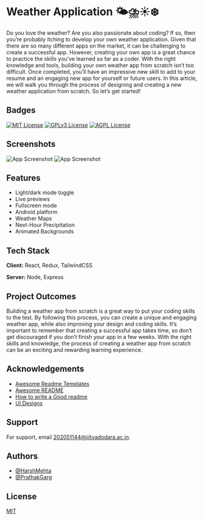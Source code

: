 
# Weather Application 🌤⛈☀️❄️
Do you love the weather? Are you also passionate about coding? If so, then you’re probably itching to develop your own weather application. Given that there are so many different apps on the market, it can be challenging to create a successful app. However, creating your own app is a great chance to practice the skills you’ve learned so far as a coder. With the right knowledge and tools, building your own weather app from scratch isn’t too difficult. Once completed, you’ll have an impressive new skill to add to your resume and an engaging new app for yourself or future users. In this article, we will walk you through the process of designing and creating a new weather application from scratch. So let’s get started!
## Badges

[![MIT License](https://img.shields.io/badge/License-MIT-green.svg)](https://choosealicense.com/licenses/mit/)
[![GPLv3 License](https://img.shields.io/badge/License-GPL%20v3-yellow.svg)](https://opensource.org/licenses/)
[![AGPL License](https://img.shields.io/badge/license-AGPL-blue.svg)](http://www.gnu.org/licenses/agpl-3.0)



## Screenshots

![App Screenshot](https://cdn.dribbble.com/users/2303657/screenshots/14784828/media/facae5979ecfaf580b95111e3795256f.png)
![App Screenshot](https://cdn.dribbble.com/users/2303657/screenshots/14784828/media/69d50ced6060bc8101917e429d03706a.png)



## Features

- Light/dark mode toggle
- Live previews
- Fullscreen mode
- Android platform
- Weather Maps
- Next-Hour Precipitation
- Animated Backgrounds



## Tech Stack

**Client:** React, Redux, TailwindCSS

**Server:** Node, Express


## Project Outcomes
Building a weather app from scratch is a great way to put your coding skills to the test. By following this process, you can create a unique and engaging weather app, while also improving your design and coding skills. It’s important to remember that creating a successful app takes time, so don’t get discouraged if you don’t finish your app in a few weeks. With the right skills and knowledge, the process of creating a weather app from scratch can be an exciting and rewarding learning experience.

## Acknowledgements

 - [Awesome Readme Templates](https://awesomeopensource.com/project/elangosundar/awesome-README-templates)
 - [Awesome README](https://github.com/matiassingers/awesome-readme)
 - [How to write a Good readme](https://bulldogjob.com/news/449-how-to-write-a-good-readme-for-your-github-project)
 - [UI Designs](https://dribbble.com/Nata_Bird)


## Support

For support, email 202051144@iiitvadodara.ac.in.


## Authors

- [@HarshMehta](https://github.com/harsh-2O)
- [@PrathakGarg](https://github.com/PrathakGarg)


## License

[MIT](https://choosealicense.com/licenses/mit/)

